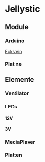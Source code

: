 # Jellystic
## Module
### Arduino
[Eckstein](https://eckstein-shop.de/HIMALAYAbasicUNOR3ATmega328PBoardATmega16U2mitUSBKabelArduinoUnoR3Kompatibel)
### Platine
## Elemente
### Ventilator
### LEDs
#### 12V
#### 3V
### MediaPlayer
### Platten
